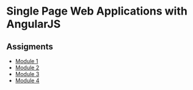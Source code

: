 # Single Page Web Applications with AngularJS
## Assigments
* [Module 1](./module1-solution/)
* [Module 2](./module2-solution/)
* [Module 3](./module3-solution/)
* [Module 4](./module4-solution/)
